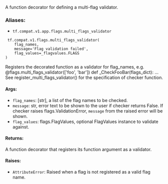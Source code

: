 A function decorator for defining a multi-flag validator.
### Aliases:
- `tf.compat.v1.app.flags.multi_flags_validator`

```
 tf.compat.v1.flags.multi_flags_validator(
    flag_names,
    message='Flag validation failed',
    flag_values=_flagvalues.FLAGS
)
```
Registers the decorated function as a validator for flag_names, e.g.
@flags.multi_flags_validator(['foo', 'bar']) def _CheckFooBar(flags_dict): ...
See register_multi_flags_validator() for the specification of checker function.
#### Args:
- `flag_names`: [str], a list of the flag names to be checked.
- `message`: str, error text to be shown to the user if checker returns False. If checker raises flags.ValidationError, `message` from the raised error will be shown.
- `flag_values`: flags.FlagValues, optional FlagValues instance to validate against.
#### Returns:
A function decorator that registers its function argument as a validator.
#### Raises:
- `AttributeError`: Raised when a flag is not registered as a valid flag name.
